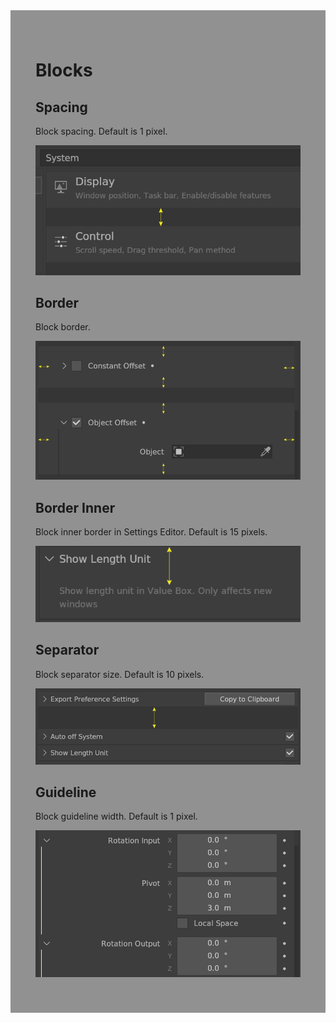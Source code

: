<div style="background-color: #909190; padding: 40px;">

# Blocks

## Spacing

Block spacing. Default is 1 pixel.

![](./img/blocks_spacing.png)

## Border

Block border.

![](./img/blocks_border.png)

## Border Inner

Block inner border in Settings Editor. Default is 15 pixels.

![](./img/blocks_border_inner.png)

## Separator

Block separator size. Default is 10 pixels.

![](./img/blocks_separator.png)

## Guideline

Block guideline width. Default is 1 pixel.

![](./img/blocks_guideline.png)

